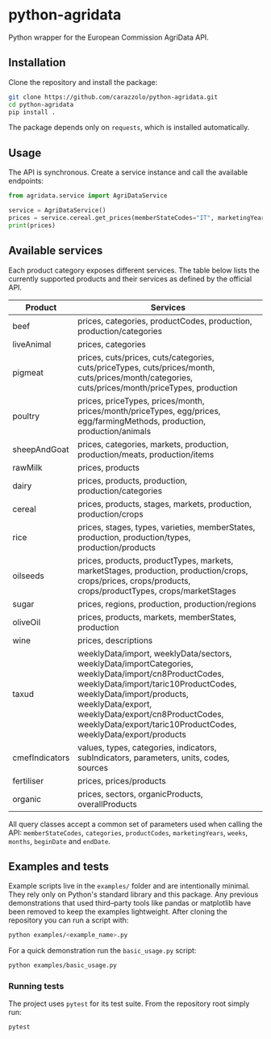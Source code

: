 # python-agridata

Python wrapper for the European Commission AgriData API.

## Installation

Clone the repository and install the package:

```bash
git clone https://github.com/carazzolo/python-agridata.git
cd python-agridata
pip install .
```

The package depends only on `requests`, which is installed automatically.

## Usage

The API is synchronous. Create a service instance and call the available endpoints:

```python
from agridata.service import AgriDataService

service = AgriDataService()
prices = service.cereal.get_prices(memberStateCodes="IT", marketingYears="2024")
print(prices)
```

## Available services

Each product category exposes different services. The table below lists the
currently supported products and their services as defined by the official API.

| Product | Services |
|---------|---------|
| beef | prices, categories, productCodes, production, production/categories |
| liveAnimal | prices, categories |
| pigmeat | prices, cuts/prices, cuts/categories, cuts/priceTypes, cuts/prices/month, cuts/prices/month/categories, cuts/prices/month/priceTypes, production |
| poultry | prices, priceTypes, prices/month, prices/month/priceTypes, egg/prices, egg/farmingMethods, production, production/animals |
| sheepAndGoat | prices, categories, markets, production, production/meats, production/items |
| rawMilk | prices, products |
| dairy | prices, products, production, production/categories |
| cereal | prices, products, stages, markets, production, production/crops |
| rice | prices, stages, types, varieties, memberStates, production, production/types, production/products |
| oilseeds | prices, products, productTypes, markets, marketStages, production, production/crops, crops/prices, crops/products, crops/productTypes, crops/marketStages |
| sugar | prices, regions, production, production/regions |
| oliveOil | prices, products, markets, memberStates, production |
| wine | prices, descriptions |
| taxud | weeklyData/import, weeklyData/sectors, weeklyData/importCategories, weeklyData/import/cn8ProductCodes, weeklyData/import/taric10ProductCodes, weeklyData/import/products, weeklyData/export, weeklyData/export/cn8ProductCodes, weeklyData/export/taric10ProductCodes, weeklyData/export/products |
| cmefIndicators | values, types, categories, indicators, subIndicators, parameters, units, codes, sources |
| fertiliser | prices, prices/products |
| organic | prices, sectors, organicProducts, overallProducts |
All query classes accept a common set of parameters used when calling the API:
`memberStateCodes`, `categories`, `productCodes`, `marketingYears`, `weeks`, `months`,
`beginDate` and `endDate`.

## Examples and tests

Example scripts live in the `examples/` folder and are intentionally minimal.
They rely only on Python's standard library and this package. Any previous
demonstrations that used third–party tools like pandas or matplotlib have been
removed to keep the examples lightweight. After cloning the repository you can
run a script with:

```bash
python examples/<example_name>.py
```

For a quick demonstration run the `basic_usage.py` script:

```bash
python examples/basic_usage.py
```

### Running tests

The project uses `pytest` for its test suite. From the repository root simply
run:

```bash
pytest
```

